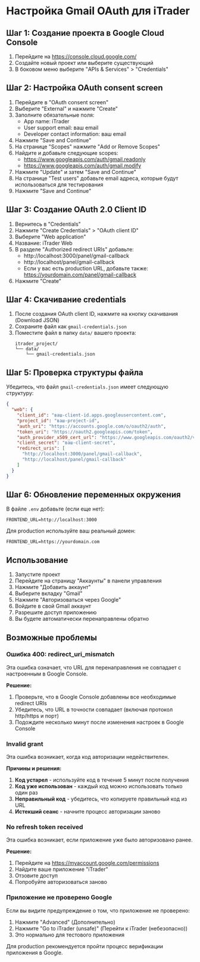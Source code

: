 # Настройка Gmail OAuth для iTrader

## Шаг 1: Создание проекта в Google Cloud Console

1. Перейдите на https://console.cloud.google.com/
2. Создайте новый проект или выберите существующий
3. В боковом меню выберите "APIs & Services" > "Credentials"

## Шаг 2: Настройка OAuth consent screen

1. Перейдите в "OAuth consent screen"
2. Выберите "External" и нажмите "Create"
3. Заполните обязательные поля:
   - App name: iTrader
   - User support email: ваш email
   - Developer contact information: ваш email
4. Нажмите "Save and Continue"
5. На странице "Scopes" нажмите "Add or Remove Scopes"
6. Найдите и добавьте следующие scopes:
   - https://www.googleapis.com/auth/gmail.readonly
   - https://www.googleapis.com/auth/gmail.modify
7. Нажмите "Update" и затем "Save and Continue"
8. На странице "Test users" добавьте email адреса, которые будут использоваться для тестирования
9. Нажмите "Save and Continue"

## Шаг 3: Создание OAuth 2.0 Client ID

1. Вернитесь в "Credentials"
2. Нажмите "Create Credentials" > "OAuth client ID"
3. Выберите "Web application"
4. Название: iTrader Web
5. В разделе "Authorized redirect URIs" добавьте:
   - http://localhost:3000/panel/gmail-callback
   - http://localhost/panel/gmail-callback
   - Если у вас есть production URL, добавьте также: https://yourdomain.com/panel/gmail-callback
6. Нажмите "Create"

## Шаг 4: Скачивание credentials

1. После создания OAuth client ID, нажмите на кнопку скачивания (Download JSON)
2. Сохраните файл как `gmail-credentials.json`
3. Поместите файл в папку `data/` вашего проекта:
   ```
   itrader_project/
   └── data/
       └── gmail-credentials.json
   ```

## Шаг 5: Проверка структуры файла

Убедитесь, что файл `gmail-credentials.json` имеет следующую структуру:

```json
{
  "web": {
    "client_id": "ваш-client-id.apps.googleusercontent.com",
    "project_id": "ваш-project-id",
    "auth_uri": "https://accounts.google.com/o/oauth2/auth",
    "token_uri": "https://oauth2.googleapis.com/token",
    "auth_provider_x509_cert_url": "https://www.googleapis.com/oauth2/v1/certs",
    "client_secret": "ваш-client-secret",
    "redirect_uris": [
      "http://localhost:3000/panel/gmail-callback",
      "http://localhost/panel/gmail-callback"
    ]
  }
}
```

## Шаг 6: Обновление переменных окружения

В файле `.env` добавьте (если еще нет):

```env
FRONTEND_URL=http://localhost:3000
```

Для production используйте ваш реальный домен:
```env
FRONTEND_URL=https://yourdomain.com
```

## Использование

1. Запустите проект
2. Перейдите на страницу "Аккаунты" в панели управления
3. Нажмите "Добавить аккаунт"
4. Выберите вкладку "Gmail"
5. Нажмите "Авторизоваться через Google"
6. Войдите в свой Gmail аккаунт
7. Разрешите доступ приложению
8. Вы будете автоматически перенаправлены обратно

## Возможные проблемы

### Ошибка 400: redirect_uri_mismatch

Эта ошибка означает, что URL для перенаправления не совпадает с настроенным в Google Console.

**Решение:**
1. Проверьте, что в Google Console добавлены все необходимые redirect URIs
2. Убедитесь, что URL в точности совпадает (включая протокол http/https и порт)
3. Подождите несколько минут после изменения настроек в Google Console

### Invalid grant

Эта ошибка возникает, когда код авторизации недействителен.

**Причины и решения:**
1. **Код устарел** - используйте код в течение 5 минут после получения
2. **Код уже использован** - каждый код можно использовать только один раз
3. **Неправильный код** - убедитесь, что копируете правильный код из URL
4. **Истекший сеанс** - начните процесс авторизации заново

### No refresh token received

Эта ошибка возникает, если приложение уже было авторизовано ранее.

**Решение:**
1. Перейдите на https://myaccount.google.com/permissions
2. Найдите ваше приложение "iTrader"
3. Отзовите доступ
4. Попробуйте авторизоваться заново

### Приложение не проверено Google

Если вы видите предупреждение о том, что приложение не проверено:

1. Нажмите "Advanced" (Дополнительно)
2. Нажмите "Go to iTrader (unsafe)" (Перейти к iTrader (небезопасно))
3. Это нормально для тестового приложения

Для production рекомендуется пройти процесс верификации приложения в Google.
